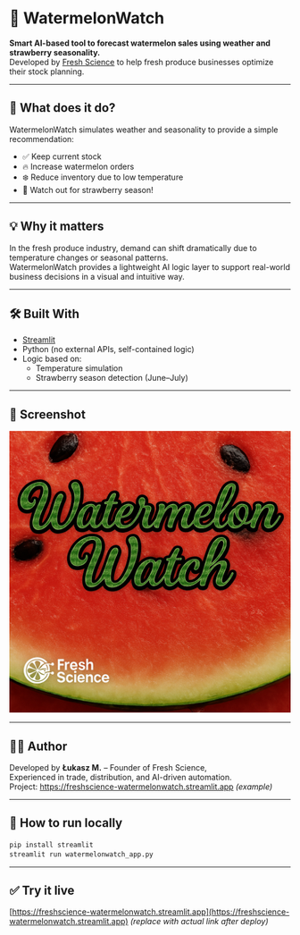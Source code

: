 
# 🍉 WatermelonWatch

**Smart AI-based tool to forecast watermelon sales using weather and strawberry seasonality.**  
Developed by [Fresh Science](https://github.com/FreshScience) to help fresh produce businesses optimize their stock planning.

---

## 🚀 What does it do?

WatermelonWatch simulates weather and seasonality to provide a simple recommendation:

- ✅ Keep current stock
- 🔥 Increase watermelon orders
- ❄️ Reduce inventory due to low temperature
- 🍓 Watch out for strawberry season!

---

## 💡 Why it matters

In the fresh produce industry, demand can shift dramatically due to temperature changes or seasonal patterns.  
WatermelonWatch provides a lightweight AI logic layer to support real-world business decisions in a visual and intuitive way.

---

## 🛠️ Built With

- [Streamlit](https://streamlit.io/)
- Python (no external APIs, self-contained logic)
- Logic based on:
  - Temperature simulation
  - Strawberry season detection (June–July)

---

## 📸 Screenshot

![screenshot](banner.png)

---

## 👨‍💼 Author

Developed by **Łukasz M.** – Founder of Fresh Science,  
Experienced in trade, distribution, and AI-driven automation.  
Project: https://freshscience-watermelonwatch.streamlit.app *(example)*

---

## 📂 How to run locally

```bash
pip install streamlit
streamlit run watermelonwatch_app.py
```

---

## ✅ Try it live

[https://freshscience-watermelonwatch.streamlit.app](https://freshscience-watermelonwatch.streamlit.app) *(replace with actual link after deploy)*
